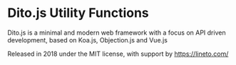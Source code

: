 # Dito.js Utility Functions

Dito.js is a minimal and modern web framework with a focus on API driven
development, based on Koa.js, Objection.js and Vue.js

Released in 2018 under the MIT license, with support by https://lineto.com/
